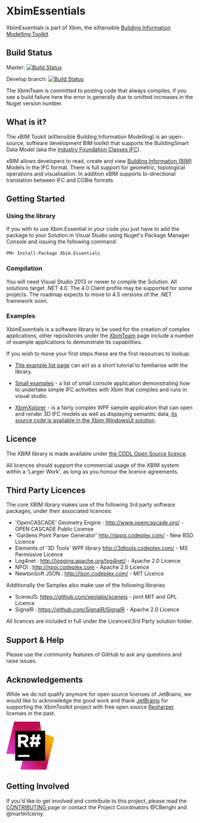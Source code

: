 # XbimEssentials
XbimEssentials is part of Xbim, the eXtensible [Building Information Modelling Toolkit](https://xbimteam.github.io/)

## Build Status

Master: [ ![Build Status](http://xbimbuilds.cloudapp.net/app/rest/builds/buildType:(id:XbimEssentials_XbimEssentials),branch:(name:master)/statusIcon "Build Status") ](http://xbimbuilds.cloudapp.net/project.html?projectId=XbimEssentials&tab=projectOverview "Build Status")

Develop branch: [ ![Build Status](http://xbimbuilds.cloudapp.net/app/rest/builds/buildType:(id:XbimEssentials_XbimEssentials),branch:(name:develop)/statusIcon "Build Status") ](http://xbimbuilds.cloudapp.net/project.html?projectId=XbimEssentials&tab=projectOverview "Build Status")

The XbimTeam is committed to posting code that always compiles, if you see a build failure here the error is generally due to omitted increases in the Nuget version number.

## What is it?

The xBIM Tookit (eXtensible Building Information Modelling) is an open-source, software development BIM toolkit that
supports the BuildingSmart Data Model (aka the [Industry Foundation Classes IFC](http://en.wikipedia.org/wiki/Industry_Foundation_Classes)).

xBIM allows developers to read, create and view [Building Information (BIM)](http://en.wikipedia.org/wiki/Building_information_modeling) Models in the IFC format.
There is full support for geometric, topological operations and visualisation. In addition xBIM supports
bi-directional translation between IFC and COBie formats

## Getting Started

### Using the library

If you with to use Xbim.Essential in your code you just have to add the package to your Solution in Visual Studio using Nuget's Package Manager Console and issuing the following command:

```
PM> Install-Package Xbim.Essentials
```

### Compilation

You will need Visual Studio 2013 or newer to compile the Solution. All solutions target .NET 4.0. The 4.0 Client profile
may be supported for some projects. The roadmap expects to move to 4.5 versions of the .NET framework soon.

### Examples

XbimEssentials is a software library to be used for the creation of complex applications, other repositories under the [XbimTeam](https://github.com/xBimTeam) page include a number of example applications to demonstrate its capabilities.

If you wish to move your first steps these are the first resources to lookup:

* [The example list page](http://docs.xbim.net/examples/examples-list.html) can act as a short tutorial to familiarise with the library.

* [Small examples](https://github.com/xBimTeam/XbimSamples) - a list of small console application demonstrating how to undertake simple IFC activities with Xbim that compiles and runs in visual studio.

* [XbimXplorer](http://docs.xbim.net/downloads/xbimxplorer.html) - is a fairly complex WPF sample application that can open and render 3D IFC models as well as displaying semantic data, [its source code is available in the Xbim.WindowsUI solution](https://github.com/xBimTeam/XbimWindowsUI).

## Licence

The XBIM library is made available under [the CDDL Open Source licence](LICENCE.md).

All licences should support the commercial usage of the XBIM system within a 'Larger Work', as long as you honour
the licence agreements.

## Third Party Licences

The core XBIM library makes use of the following 3rd party software packages, under their associated licences:

* 'OpenCASCADE' Geometry Engine : http://www.opencascade.org/ - OPEN CASCADE Public License
* 'Gardens Point Parser Generator' http://gppg.codeplex.com/ - New BSD Licence
* Elements of '3D Tools' WPF library http://3dtools.codeplex.com/ - MS Permissive Licence
* Log4net : http://logging.apache.org/log4net/ - Apache 2.0 Licence
* NPOI : http://npoi.codeplex.com - Apache 2.0 Licence
* NewtonSoft JSON : http://json.codeplex.com/ - MIT Licence

Additionally the Samples also make use of the following libraries

* SceneJS: https://github.com/xeolabs/scenejs - joint MIT and GPL Licence
* SignalR : https://github.com/SignalR/SignalR - Apache 2.0 Licence

All licences are included in full under the Licences\3rd Party solution folder.

## Support & Help

Please use the community features of GitHub to ask any questions and raise issues.

## Acknowledgements
While we do not qualify anymore for open source licenses of JetBrains, we would like to acknowledge the good work and thank [JetBrains](https://www.jetbrains.com/) for supporting the XbimToolkit project with free open source [Resharper](https://www.jetbrains.com/resharper/) licenses in the past.

[![ReSharper Logo](https://raw.githubusercontent.com/xBimTeam/XbimWindowsUI/master/ReadmeResources/icon_ReSharper.png)](https://www.jetbrains.com/resharper/)

## Getting Involved

If you'd like to get involved and contribute to this project, please read the [CONTRIBUTING ](https://github.com/xBimTeam/XbimEssentials/blob/master/CONTRIBUTING.md) page or contact the Project Coordinators @CBenghi and @martin1cerny.
